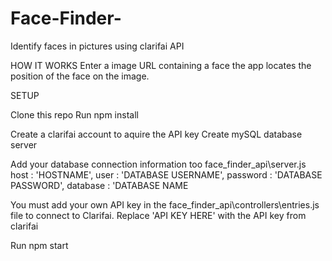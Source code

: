 # Face-Finder-
Identify faces in pictures using clarifai API 

HOW IT WORKS
Enter a image URL containing a face the 
app locates the position of the face on the image.

SETUP

Clone this repo
Run npm install

Create a clarifai account to aquire the API key
Create mySQL database server

Add your database connection information too face_finder_api\server.js
    host     : 'HOSTNAME',
    user     : 'DATABASE USERNAME',
    password : 'DATABASE PASSWORD',
    database : 'DATABASE NAME


You must add your own API key in the face_finder_api\controllers\entries.js file to connect to Clarifai.
  Replace 'API KEY HERE' with the API key from clarifai

Run npm start

